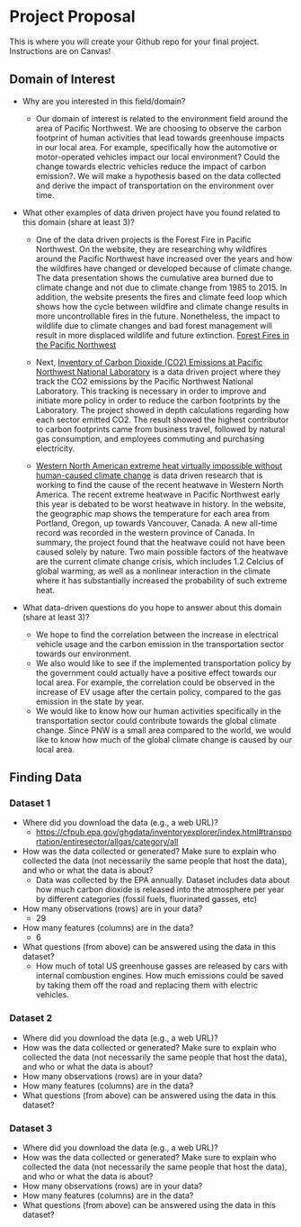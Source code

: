 # Project Proposal

This is where you will create your Github repo for your final project. Instructions are on Canvas!


## Domain of Interest
- Why are you interested in this field/domain?
  - Our domain of interest is related to the environment field around the area of Pacific Northwest. We are choosing to observe the carbon footprint of human activities that lead towards greenhouse impacts in our local area. For example, specifically how the automotive or motor-operated vehicles impact our local environment? Could the change towards electric vehicles reduce the impact of carbon emission?. We will make a hypothesis based on the data collected and derive the impact of transportation on the environment over time.
- What other examples of data driven project have you found related to this domain (share at least 3)?

  - One of the data driven projects is the Forest Fire in Pacific Northwest. On the website, they are researching why wildfires around the Pacific Northwest have increased over the years and how the wildfires have changed or developed because of climate change. The data presentation shows the cumulative area burned due to climate change and not due to climate change from 1985 to 2015. In addition, the website presents the fires and climate feed loop which shows how the cycle between wildfire and climate change results in more uncontrollable fires in the future. Nonetheless, the impact to wildlife due to climate changes and bad forest management will result in more displaced wildlife and future extinction. [Forest Fires in the Pacific Northwest](https://storymaps.arcgis.com/stories/4aa9904b8d594293a4d695c0354feab2)

  - Next, [Inventory of Carbon Dioxide (CO2) Emissions at Pacific Northwest National Laboratory](https://www.pnnl.gov/main/publications/external/technical_reports/PNNL-18140.pdf) is a data driven project where they track the CO2 emissions by the Pacific Northwest National Laboratory. This tracking is necessary in order to improve and initiate more policy in order to reduce the carbon footprints by the Laboratory. The project showed in depth calculations regarding how each sector emitted CO2. The result showed the highest contributor to carbon footprints came from business travel, followed by natural gas consumption, and employees commuting and purchasing electricity.

  -  [Western North American extreme heat virtually impossible without human-caused climate change](https://www.worldweatherattribution.org/western-north-american-extreme-heat-virtually-impossible-without-human-caused-climate-change/) is data driven research that is working to find the cause of the recent heatwave in Western North America. The recent extreme heatwave in Pacific Northwest early this year is debated to be worst heatwave in history. In the website, the geographic map shows the temperature for each area from Portland, Oregon, up towards Vancouver, Canada. A new all-time record was recorded in the western province of Canada. In summary, the project found that the heatwave could not have been caused solely by nature. Two main possible factors of the heatwave are the current climate change crisis, which includes 1.2 Celcius of global warming, as well as a nonlinear interaction in the climate where it has substantially increased the probability of such extreme heat.

- What data-driven questions do you hope to answer about this domain (share at least 3)?
  - We hope to find the correlation between the increase in electrical vehicle usage and the carbon emission in the transportation sector towards our environment.
  - We also would like to see if the implemented transportation policy by the government could actually have a positive effect towards our local area. For example, the correlation could be observed in the increase of EV usage after the certain policy, compared to the gas emission in the state by year.
  - We would like to know how our human activities specifically in the transportation sector could contribute towards the global climate change. Since PNW is a small area compared to the world, we would like to know how much of the global climate change is caused by our local area.

## Finding Data

### Dataset 1
- Where did you download the data (e.g., a web URL)?
  - https://cfpub.epa.gov/ghgdata/inventoryexplorer/index.html#transportation/entiresector/allgas/category/all
- How was the data collected or generated? Make sure to explain who collected the data (not necessarily the same people that host the data), and who or what the data is about?
  - Data was collected by the EPA annually. Dataset includes data about how much carbon dioxide is released into the atmosphere per year by different categories (fossil fuels, fluorinated gasses, etc)
- How many observations (rows) are in your data?
  - 29
- How many features (columns) are in the data?
  - 6
- What questions (from above) can be answered using the data in this dataset?
  - How much of total US greenhouse gasses are released by cars with internal combustion engines. How much emissions could be saved by taking them off the road and replacing them with electric vehicles.

### Dataset 2
- Where did you download the data (e.g., a web URL)?
- How was the data collected or generated? Make sure to explain who collected the data (not necessarily the same people that host the data), and who or what the data is about?
- How many observations (rows) are in your data?
- How many features (columns) are in the data?
- What questions (from above) can be answered using the data in this dataset?

### Dataset 3
- Where did you download the data (e.g., a web URL)?
- How was the data collected or generated? Make sure to explain who collected the data (not necessarily the same people that host the data), and who or what the data is about?
- How many observations (rows) are in your data?
- How many features (columns) are in the data?
- What questions (from above) can be answered using the data in this dataset?

